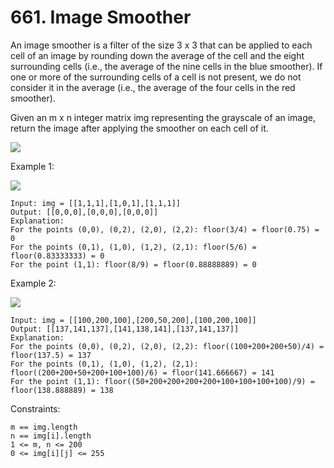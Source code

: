# 661. Image Smoother

An image smoother is a filter of the size 3 x 3 that can be applied to each cell of an image by rounding down the average of the cell and the eight surrounding cells (i.e., the average of the nine cells in the blue smoother). If one or more of the surrounding cells of a cell is not present, we do not consider it in the average (i.e., the average of the four cells in the red smoother).

Given an m x n integer matrix img representing the grayscale of an image, return the image after applying the smoother on each cell of it.

![](https://assets.leetcode.com/uploads/2021/05/03/smoother-grid.jpg)

Example 1:

![](https://assets.leetcode.com/uploads/2021/05/03/smooth-grid.jpg)

    Input: img = [[1,1,1],[1,0,1],[1,1,1]]
    Output: [[0,0,0],[0,0,0],[0,0,0]]
    Explanation:
    For the points (0,0), (0,2), (2,0), (2,2): floor(3/4) = floor(0.75) = 0
    For the points (0,1), (1,0), (1,2), (2,1): floor(5/6) = floor(0.83333333) = 0
    For the point (1,1): floor(8/9) = floor(0.88888889) = 0

Example 2:

![](https://assets.leetcode.com/uploads/2021/05/03/smooth2-grid.jpg)

    Input: img = [[100,200,100],[200,50,200],[100,200,100]]
    Output: [[137,141,137],[141,138,141],[137,141,137]]
    Explanation:
    For the points (0,0), (0,2), (2,0), (2,2): floor((100+200+200+50)/4) = floor(137.5) = 137
    For the points (0,1), (1,0), (1,2), (2,1): floor((200+200+50+200+100+100)/6) = floor(141.666667) = 141
    For the point (1,1): floor((50+200+200+200+200+100+100+100+100)/9) = floor(138.888889) = 138

 

Constraints:

    m == img.length
    n == img[i].length
    1 <= m, n <= 200
    0 <= img[i][j] <= 255

